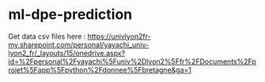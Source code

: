# ml-dpe-prediction

Get data csv files here : https://univlyon2fr-my.sharepoint.com/personal/yayachi_univ-lyon2_fr/_layouts/15/onedrive.aspx?id=%2Fpersonal%2Fyayachi%5Funiv%2Dlyon2%5Ffr%2FDocuments%2Fprojet%5Fapp%5Fpython%2Fdonnee%5Fbretagne&ga=1